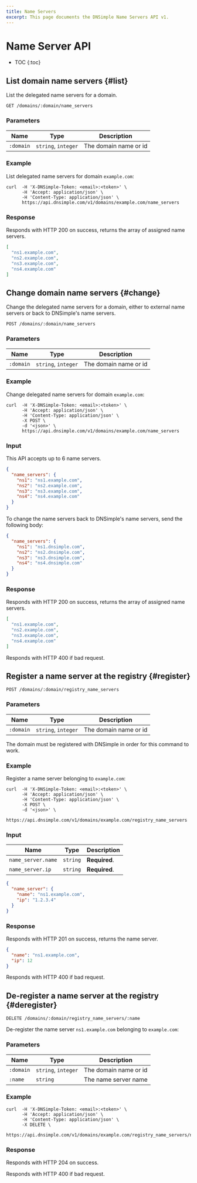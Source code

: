 ```yaml
---
title: Name Servers
excerpt: This page documents the DNSimple Name Servers API v1.
---
```


# Name Server API

* TOC
{:toc}


## List domain name servers {#list}

List the delegated name servers for a domain.

    GET /domains/:domain/name_servers

### Parameters

Name | Type | Description
-----|------|------------
`:domain` | `string`, `integer` | The domain name or id

### Example

List delegated name servers for domain `example.com`:

    curl  -H 'X-DNSimple-Token: <email>:<token>' \
          -H 'Accept: application/json' \
          -H 'Content-Type: application/json' \
          https://api.dnsimple.com/v1/domains/example.com/name_servers

### Response

Responds with HTTP 200 on success, returns the array of assigned name servers.

~~~json
[
  "ns1.example.com",
  "ns2.example.com",
  "ns3.example.com",
  "ns4.example.com"
]
~~~


## Change domain name servers {#change}

Change the delegated name servers for a domain, either to external name servers or back to DNSimple's name servers.

    POST /domains/:domain/name_servers

### Parameters

Name | Type | Description
-----|------|------------
`:domain` | `string`, `integer` | The domain name or id

### Example

Change delegated name servers for domain `example.com`:

    curl  -H 'X-DNSimple-Token: <email>:<token>' \
          -H 'Accept: application/json' \
          -H 'Content-Type: application/json' \
          -X POST \
          -d '<json>' \
          https://api.dnsimple.com/v1/domains/example.com/name_servers

### Input

This API accepts up to 6 name servers.

~~~json
{
  "name_servers": {
    "ns1": "ns1.example.com",
    "ns2": "ns2.example.com",
    "ns3": "ns3.example.com",
    "ns4": "ns4.example.com"
  }
}
~~~

To change the name servers back to DNSimple's name servers, send the following body:

~~~json
{
  "name_servers": {
    "ns1": "ns1.dnsimple.com",
    "ns2": "ns2.dnsimple.com",
    "ns3": "ns3.dnsimple.com",
    "ns4": "ns4.dnsimple.com"
  }
}
~~~

### Response

Responds with HTTP 200 on success, returns the array of assigned name servers.

~~~json
[
  "ns1.example.com",
  "ns2.example.com",
  "ns3.example.com",
  "ns4.example.com"
]
~~~

Responds with HTTP 400 if bad request.


## Register a name server at the registry {#register}

    POST /domains/:domain/registry_name_servers

### Parameters

Name | Type | Description
-----|------|------------
`:domain` | `string`, `integer` | The domain name or id

The domain must be registered with DNSimple in order for this command to work.

### Example

Register a name server belonging to `example.com`:

    curl  -H 'X-DNSimple-Token: <email>:<token>' \
          -H 'Accept: application/json' \
          -H 'Content-Type: application/json' \
          -X POST \
          -d '<json>' \
          https://api.dnsimple.com/v1/domains/example.com/registry_name_servers

### Input

Name | Type | Description
-----|------|------------
`name_server.name` | `string` | **Required**.
`name_server.ip` | `string` | **Required**.

~~~json
{
  "name_server": {
    "name": "ns1.example.com",
    "ip": "1.2.3.4"
  }
}
~~~

### Response

Responds with HTTP 201 on success, returns the name server.

~~~json
{
  "name": "ns1.example.com",
  "ip": 12
}
~~~

Responds with HTTP 400 if bad request.


## De-register a name server at the registry {#deregister}

    DELETE /domains/:domain/registry_name_servers/:name

De-register the name server `ns1.example.com` belonging to `example.com`:

### Parameters

Name | Type | Description
-----|------|------------
`:domain` | `string`, `integer` | The domain name or id
`:name` | `string` | The name server name

### Example

    curl  -H 'X-DNSimple-Token: <email>:<token>' \
          -H 'Accept: application/json' \
          -H 'Content-Type: application/json' \
          -X DELETE \
          https://api.dnsimple.com/v1/domains/example.com/registry_name_servers/ns1.example.com

### Response

Responds with HTTP 204 on success.

Responds with HTTP 400 if bad request.
